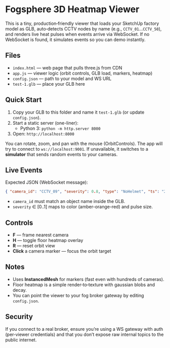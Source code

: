 # Fogsphere 3D Heatmap Viewer

This is a tiny, production‑friendly viewer that loads your SketchUp factory model as GLB, auto‑detects CCTV nodes by name (e.g., `CCTV_01`…`CCTV_50`), and renders live heat pulses when events arrive via WebSocket. If no WebSocket is found, it simulates events so you can demo instantly.

## Files
- `index.html` — web page that pulls three.js from CDN
- `app.js` — viewer logic (orbit controls, GLB load, markers, heatmap)
- `config.json` — path to your model and WS URL
- `test-1.glb` — place your GLB here

## Quick Start
1. Copy your GLB to this folder and name it `test-1.glb` (or update `config.json`).
2. Start a static server (one-liner):
   - Python 3: `python -m http.server 8000`
3. Open: `http://localhost:8000`

You can rotate, zoom, and pan with the mouse (OrbitControls). The app will try to connect to `ws://localhost:9001`. If unavailable, it switches to a **simulator** that sends random events to your cameras.

## Live Events
Expected JSON (WebSocket message):
```json
{ "camera_id": "CCTV_09", "severity": 0.8, "type": "NoHelmet", "ts": "2025-09-25T10:11:22Z" }
```
- `camera_id` must match an object name inside the GLB.
- `severity` ∈ [0..1] maps to color (amber-orange-red) and pulse size.

## Controls
- **F** — frame nearest camera
- **H** — toggle floor heatmap overlay
- **R** — reset orbit view
- **Click** a camera marker — focus the orbit target

## Notes
- Uses **InstancedMesh** for markers (fast even with hundreds of cameras).
- Floor heatmap is a simple render‑to‑texture with gaussian blobs and decay.
- You can point the viewer to your fog broker gateway by editing `config.json`.

## Security
If you connect to a real broker, ensure you’re using a WS gateway with auth (per‑viewer credentials) and that you don’t expose raw internal topics to the public internet.
